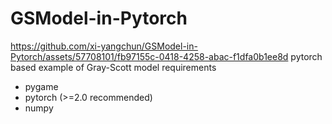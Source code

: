 # GSModel-in-Pytorch
https://github.com/xi-yangchun/GSModel-in-Pytorch/assets/57708101/fb97155c-0418-4258-abac-f1dfa0b1ee8d
pytorch based example of Gray-Scott model
requirements
- pygame
- pytorch (>=2.0 recommended)
- numpy
